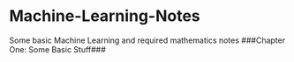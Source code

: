 # Machine-Learning-Notes
Some basic Machine Learning and required mathematics notes
###Chapter One: Some Basic Stuff###
